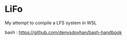 # LiFo
My attempt to compile a LFS system in WSL

bash : https://github.com/denysdovhan/bash-handbook
